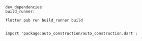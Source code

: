     dev_dependencies:
    build_runner:

    flutter pub run build_runner build


    import 'package:auto_construction/auto_construction.dart';
